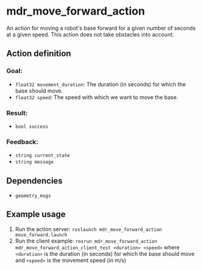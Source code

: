 # mdr_move_forward_action

An action for moving a robot's base forward for a given number of seconds at a given speed.
This action does not take obstacles into account.

## Action definition

### Goal:

* ``float32 movement_duration``: The duration (in seconds) for which the base should move.
* ``float32 speed``: The speed with which we want to move the base.

### Result:

* ``bool success``

### Feedback:

* ``string current_state``
* ``string message``

## Dependencies

* ``geometry_msgs``

## Example usage

1. Run the action server: ``roslaunch mdr_move_forward_action move_forward.launch``
2. Run the client example: ``rosrun mdr_move_forward_action mdr_move_forward_action_client_test <duration> <speed>`` where ``<duration>`` is the duration (in seconds) for which the base should move and ``<speed>`` is the movement speed (in m/s)
